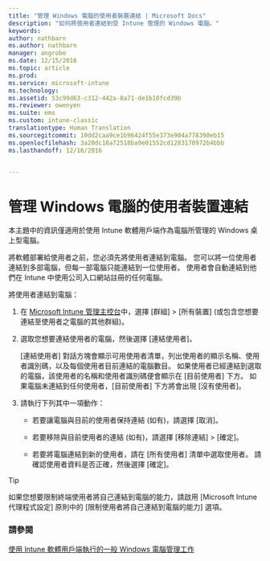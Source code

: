 ```yaml
---
title: "管理 Windows 電腦的使用者裝置連結 | Microsoft Docs"
description: "如何將使用者連結到受 Intune 管理的 Windows 電腦。"
keywords: 
author: nathbarn
ms.author: nathbarn
manager: angrobe
ms.date: 12/15/2016
ms.topic: article
ms.prod: 
ms.service: microsoft-intune
ms.technology: 
ms.assetid: 53c99d63-c312-442a-8a71-de1b10fcd39b
ms.reviewer: owenyen
ms.suite: ems
ms.custom: intune-classic
translationtype: Human Translation
ms.sourcegitcommit: 10dd2caa9ce1b96424f55e373e904a778390eb15
ms.openlocfilehash: 3a20dc18a72518ba9e01552cd1283170972b4bbb
ms.lasthandoff: 12/16/2016


---
```


# <a name="manage-user-device-linking-for-windows-pcs"></a>管理 Windows 電腦的使用者裝置連結
本主題中的資訊僅適用於使用 Intune 軟體用戶端作為電腦所管理的 Windows 桌上型電腦。 

將軟體部署給使用者之前，您必須先將使用者連結到電腦。 您可以將一位使用者連結到多部電腦，但每一部電腦只能連結到一位使用者。 使用者會自動連結到他們在 Intune 中使用公司入口網站註冊的任何電腦。

將使用者連結到電腦：

1.  在 [Microsoft Intune 管理主控台](https://manage.microsoft.com/)中，選擇 [群組] &gt; [所有裝置] (或包含您想要連結至使用者之電腦的其他群組)。

2.  選取您想要連結使用者的電腦，然後選擇 [連結使用者]。

    [連結使用者] 對話方塊會顯示可用使用者清單，列出使用者的顯示名稱、使用者識別碼，以及每個使用者目前連結的電腦數目。 如果使用者已經連結到選取的電腦，該使用者的名稱和使用者識別碼便會顯示在 [目前使用者] 下方。 如果電腦未連結到任何使用者，[目前使用者] 下方將會出現 [沒有使用者]。

3.  請執行下列其中一項動作：

    -   若要讓電腦與目前的使用者保持連結 (如有)，請選擇 [取消]。

    -   若要移除與目前使用者的連結 (如有)，請選擇 [移除連結] &gt; [確定]。

    -   若要將電腦連結到新的使用者，請在 [所有使用者] 清單中選取使用者。 請確認使用者資料是否正確，然後選擇 [確定]。

> [!TIP]
> 如果您想要限制終端使用者將自己連結到電腦的能力，請啟用 [Microsoft Intune 代理程式設定] 原則中的 [限制使用者將自己連結到電腦的能力] 選項。

### <a name="see-also"></a>請參閱

[使用 Intune 軟體用戶端執行的一般 Windows 電腦管理工作](common-windows-pc-management-tasks-with-the-microsoft-intune-computer-client.md)
